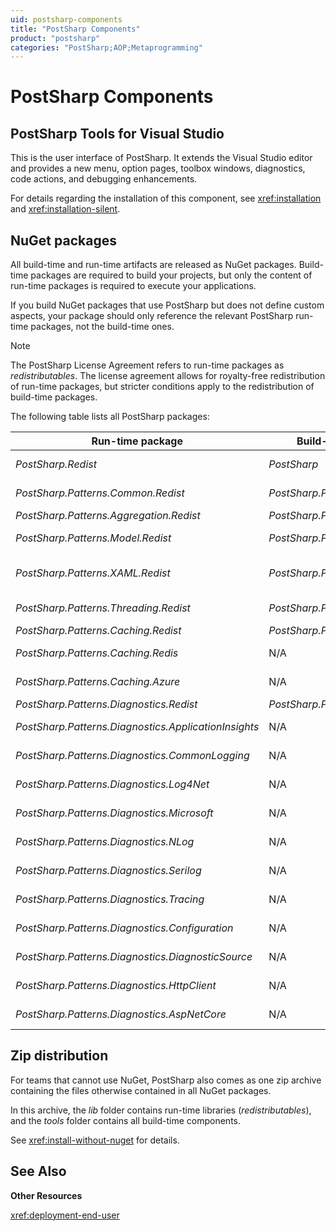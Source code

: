 ```yaml
---
uid: postsharp-components
title: "PostSharp Components"
product: "postsharp"
categories: "PostSharp;AOP;Metaprogramming"
---
```

# PostSharp Components


## PostSharp Tools for Visual Studio

This is the user interface of PostSharp. It extends the Visual Studio editor and provides a new menu, option pages, toolbox windows, diagnostics, code actions, and debugging enhancements.

For details regarding the installation of this component, see <xref:installation> and <xref:installation-silent>. 


## NuGet packages

All build-time and run-time artifacts are released as NuGet packages. Build-time packages are required to build your projects, but only the content of run-time packages is required to execute your applications.

If you build NuGet packages that use PostSharp but does not define custom aspects, your package should only reference the relevant PostSharp run-time packages, not the build-time ones.

> [!NOTE]
> The PostSharp License Agreement refers to run-time packages as *redistributables*. The license agreement allows for royalty-free redistribution of run-time packages, but stricter conditions apply to the redistribution of build-time packages. 

The following table lists all PostSharp packages:

| Run-time package | Build-time package | Description |
|------------------------------------------------------|--------------------------------------------------------|-------------------------------------------------|
| *PostSharp.Redist* | *PostSharp* | PostSharp Framework. The build-time package includes the PostSharp compiler. |
| *PostSharp.Patterns.Common.Redist* | *PostSharp.Patterns.Common* | Common logic shared between pattern libraries. Code contracts. |
| *PostSharp.Patterns.Aggregation.Redist* | *PostSharp.Patterns.Aggregation* | Aggretable and Disposable aspects. |
| *PostSharp.Patterns.Model.Redist* | *PostSharp.Patterns.Model* | NotifyPropertyChanged aspect and Undo/Redo. |
| *PostSharp.Patterns.XAML.Redist* | *PostSharp.Patterns.XAML* | Command, Dependency Property and Attached Property aspects. WPF controls for undo/redo. |
| *PostSharp.Patterns.Threading.Redist* | *PostSharp.Patterns.Threading* | Threading models, thread dispatching aspects, deadlock detection. |
| *PostSharp.Patterns.Caching.Redist* | *PostSharp.Patterns.Caching* | Caching aspect. |
| *PostSharp.Patterns.Caching.Redis* | N/A | Redis connector for *PostSharp.Patterns.Caching*.  |
| *PostSharp.Patterns.Caching.Azure* | N/A | Azure connector for *PostSharp.Patterns.Caching*.  |
| *PostSharp.Patterns.Diagnostics.Redist* | *PostSharp.Patterns.Diagnostics* | Logging aspect. |
| *PostSharp.Patterns.Diagnostics.ApplicationInsights* | N/A | Application Insights connector for *PostSharp.Patterns.Diagnostics*.  |
| *PostSharp.Patterns.Diagnostics.CommonLogging* | N/A | Common.Logging connector for *PostSharp.Patterns.Diagnostics*.  |
| *PostSharp.Patterns.Diagnostics.Log4Net* | N/A | Log4Net connector for *PostSharp.Patterns.Diagnostics*.  |
| *PostSharp.Patterns.Diagnostics.Microsoft* | N/A | Microsoft.Extensions.Logging connector for *PostSharp.Patterns.Diagnostics*.  |
| *PostSharp.Patterns.Diagnostics.NLog* | N/A | NLog connector for *PostSharp.Patterns.Diagnostics*.  |
| *PostSharp.Patterns.Diagnostics.Serilog* | N/A | Serilog connector for *PostSharp.Patterns.Diagnostics*.  |
| *PostSharp.Patterns.Diagnostics.Tracing* | N/A | System.Diagnostics connector for *PostSharp.Patterns.Diagnostics*.  |
| *PostSharp.Patterns.Diagnostics.Configuration* | N/A | Configuration of verbosity from a remote or local XML file. |
| *PostSharp.Patterns.Diagnostics.DiagnosticSource* | N/A | Collects events from <xref:System.Diagnostics.DiagnosticSource>.  |
| *PostSharp.Patterns.Diagnostics.HttpClient* | N/A | Collects events from <xref:System.Net.Http.HttpClient>.  |
| *PostSharp.Patterns.Diagnostics.AspNetCore* | N/A | Collects events from ASP.NET Core and ASP.NET 5. |


## Zip distribution

For teams that cannot use NuGet, PostSharp also comes as one zip archive containing the files otherwise contained in all NuGet packages.

In this archive, the *lib* folder contains run-time libraries (*redistributables*), and the *tools* folder contains all build-time components. 

See <xref:install-without-nuget> for details. 

## See Also

**Other Resources**

<xref:deployment-end-user>
<br>